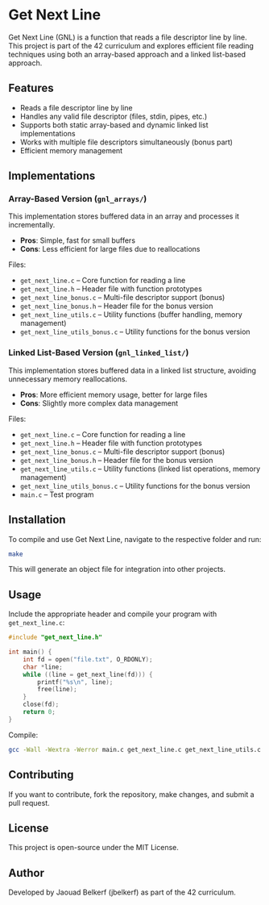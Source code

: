 # Get Next Line

Get Next Line (GNL) is a function that reads a file descriptor line by line. This project is part of the 42 curriculum and explores efficient file reading techniques using both an array-based approach and a linked list-based approach.

## Features

- Reads a file descriptor line by line
- Handles any valid file descriptor (files, stdin, pipes, etc.)
- Supports both static array-based and dynamic linked list implementations
- Works with multiple file descriptors simultaneously (bonus part)
- Efficient memory management

## Implementations

### Array-Based Version (`gnl_arrays/`)
This implementation stores buffered data in an array and processes it incrementally.
- **Pros**: Simple, fast for small buffers
- **Cons**: Less efficient for large files due to reallocations

Files:
- `get_next_line.c` – Core function for reading a line
- `get_next_line.h` – Header file with function prototypes
- `get_next_line_bonus.c` – Multi-file descriptor support (bonus)
- `get_next_line_bonus.h` – Header file for the bonus version
- `get_next_line_utils.c` – Utility functions (buffer handling, memory management)
- `get_next_line_utils_bonus.c` – Utility functions for the bonus version

### Linked List-Based Version (`gnl_linked_list/`)
This implementation stores buffered data in a linked list structure, avoiding unnecessary memory reallocations.
- **Pros**: More efficient memory usage, better for large files
- **Cons**: Slightly more complex data management

Files:
- `get_next_line.c` – Core function for reading a line
- `get_next_line.h` – Header file with function prototypes
- `get_next_line_bonus.c` – Multi-file descriptor support (bonus)
- `get_next_line_bonus.h` – Header file for the bonus version
- `get_next_line_utils.c` – Utility functions (linked list operations, memory management)
- `get_next_line_utils_bonus.c` – Utility functions for the bonus version
- `main.c` – Test program

## Installation

To compile and use Get Next Line, navigate to the respective folder and run:

```sh
make
```

This will generate an object file for integration into other projects.

## Usage

Include the appropriate header and compile your program with `get_next_line.c`:

```c
#include "get_next_line.h"

int main() {
    int fd = open("file.txt", O_RDONLY);
    char *line;
    while ((line = get_next_line(fd))) {
        printf("%s\n", line);
        free(line);
    }
    close(fd);
    return 0;
}
```

Compile:

```sh
gcc -Wall -Wextra -Werror main.c get_next_line.c get_next_line_utils.c -o gnl
```

## Contributing

If you want to contribute, fork the repository, make changes, and submit a pull request.

## License

This project is open-source under the MIT License.

## Author

Developed by Jaouad Belkerf (jbelkerf) as part of the 42 curriculum.

